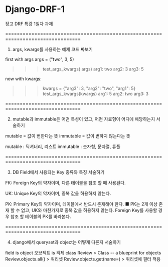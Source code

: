 # Django-DRF-1

장고 DRF 특강 1일차 과제

================================================================================

1. args, kwargs를 사용하는 예제 코드 짜보기

 first with args
args = ("two", 3, 5)
>>> test_args_kwargs(
args)
arg1: two
arg2: 3
arg3: 5

 now with kwargs:
>>> kwargs = {"arg3": 3, "arg2": "two", "arg1": 5}
>>> test_args_kwargs(kwargs)
arg1: 5
arg2: two
arg3: 3

================================================================================

2. mutable과 immutable은 어떤 특성이 있고, 어떤 자료형이 어디에 해당하는지 서술하기

mutable = 값이 변한다는 뜻
immutable = 값이 변하지 않는다는 뜻


mutable : 딕셔너리, 리스트
immutable : 숫자형, 문자열, 튜플 

================================================================================

3. DB Field에서 사용되는 Key 종류와 특징 서술하기

FK: Foreign Key의 약자이며, 다른 테이블을 참조 할 때 사용된다.

UK: Unique Key의 약자이며, 중복 값을 허용하지 않는다.

PK: Primary Key의 약자이며, 테이블에서 반드시 존재해야 한다.
  ■ PK는 2개 이상 존재 할 수 없고, UK와 마찬가지로 중복 값을 허용하지 않는다.
  Foreign Key를 사용할 경우 참조 할 테이블의 PK를 바라본다.

================================================================================

4. django에서 queryset과 object는 어떻게 다른지 서술하기

field is object
오브젝트 is 객체
class Review > Class -- a blueprint for objects
Review.objects.all() > 쿼리셋
Review.objects.get(name=) > 쿼리셋에 필터 적용
